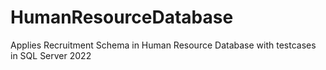 # HumanResourceDatabase
Applies Recruitment Schema in Human Resource Database with testcases in SQL Server 2022
